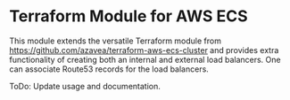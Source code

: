 # Terraform Module for AWS ECS

This module extends the versatile Terraform module from https://github.com/azavea/terraform-aws-ecs-cluster and provides extra functionality of creating both an internal and external load balancers. One can associate Route53 records for the load balancers.

ToDo: Update usage and documentation.